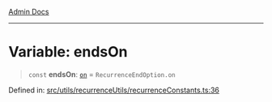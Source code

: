 [Admin Docs](/)

***

# Variable: endsOn

> `const` **endsOn**: [`on`](../../recurrenceTypes/enumerations/RecurrenceEndOption.md#on) = `RecurrenceEndOption.on`

Defined in: [src/utils/recurrenceUtils/recurrenceConstants.ts:36](https://github.com/abhassen44/talawa-admin/blob/bb7b6d5252385a81ad100b897eb0cba4f7ba10d2/src/utils/recurrenceUtils/recurrenceConstants.ts#L36)

